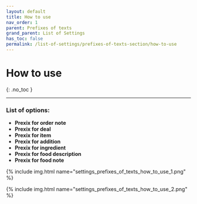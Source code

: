 ```yaml
---
layout: default
title: How to use
nav_order: 1
parent: Prefixes of texts
grand_parent: List of Settings
has_toc: false
permalink: /list-of-settings/prefixes-of-texts-section/how-to-use
---
```


# How to use
{: .no_toc }

---

### List of options:
- **Prexix for order note**
- **Prexix for deal**
- **Prexix for item**
- **Prexix for addition**
- **Prexix for ingredient**
- **Prexix for food description**
- **Prexix for food note**

{% include img.html name="settings_prefixes_of_texts_how_to_use_1.png" %}

{% include img.html name="settings_prefixes_of_texts_how_to_use_2.png" %}